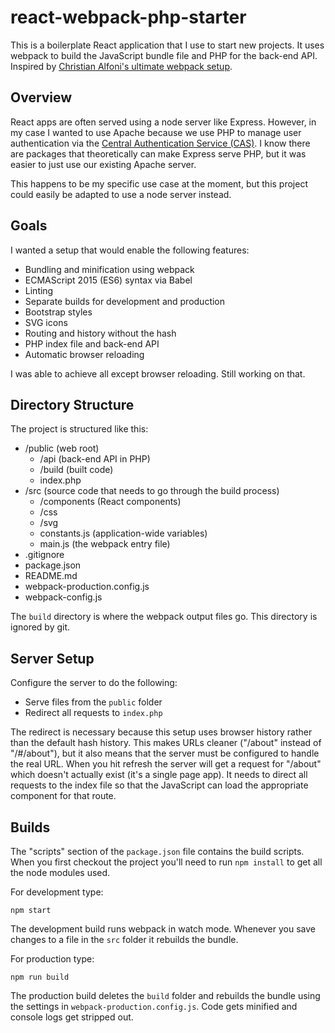 # react-webpack-php-starter

This is a boilerplate React application that I use to start new projects. It uses webpack to build the JavaScript bundle file and PHP for the back-end API. Inspired by [Christian Alfoni's ultimate webpack setup](http://www.christianalfoni.com/articles/2015_04_19_The-ultimate-webpack-setup).

## Overview

React apps are often served using a node server like Express. However, in my case I wanted to use Apache because we use PHP to manage user authentication via the [Central Authentication Service (CAS)](http://jasig.github.io/cas/). I know there are packages that theoretically can make Express serve PHP, but it was easier to just use our existing Apache server. 

This happens to be my specific use case at the moment, but this project could easily be adapted to use a node server instead.

## Goals

I wanted a setup that would enable the following features:

* Bundling and minification using webpack
* ECMAScript 2015 (ES6) syntax via Babel
* Linting
* Separate builds for development and production
* Bootstrap styles
* SVG icons
* Routing and history without the hash
* PHP index file and back-end API
* Automatic browser reloading

I was able to achieve all except browser reloading. Still working on that. 

## Directory Structure

The project is structured like this:

* /public (web root)
    - /api (back-end API in PHP)
    - /build (built code)
    - index.php
* /src (source code that needs to go through the build process)
    - /components (React components)
    - /css
    - /svg
    - constants.js (application-wide variables)
    - main.js (the webpack entry file)
* .gitignore
* package.json
* README.md
* webpack-production.config.js
* webpack-config.js

The `build` directory is where the webpack output files go. This directory is ignored by git.

## Server Setup

Configure the server to do the following:

* Serve files from the `public` folder
* Redirect all requests to `index.php`

The redirect is necessary because this setup uses browser history rather than the default hash history. This makes URLs cleaner ("/about" instead of "/#/about"), but it also means that the server must be configured to handle the real URL. When you hit refresh the server will get a request for "/about" which doesn't actually exist (it's a single page app). It needs to direct all requests to the index file so that the JavaScript can load the appropriate component for that route.

## Builds

The "scripts" section of the `package.json` file contains the build scripts. When you first checkout the project you'll need to run `npm install` to get all the node modules used. 

For development type:

    npm start

The development build runs webpack in watch mode. Whenever you save changes to a file in the `src` folder it rebuilds the bundle. 

For production type: 

    npm run build

The production build deletes the `build` folder and rebuilds the bundle using the settings in `webpack-production.config.js`. Code gets minified and console logs get stripped out. 
